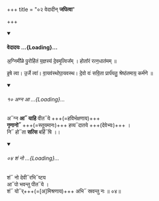 +++
title = "०२ वेदादीन् **जपित्वा**"

+++
<div class="js_include" includetitle="false" newlevelforh1="4" unfilled url="/vedAH/vedAdayaH">
<details open><summary><h4>वेदादयः ...{Loading}...</h4></summary>

अ॒ग्निमी᳚ळे पु॒रोहि॑तं य॒ज्ञस्य॑ दे॒वमृ॒त्विज᳚म् । होता᳚रं रत्न॒धात॑मम् ॥

इ॒षे त्वा। उ॒र्जे त्वा॑। वा॒यव॑स्थोपा॒यवस्थ। दे॒वो वः॑ सवि॒ता प्रार्प॑यतु॒ श्रेष्ठ॑तमाय॒ कर्म॑णे ॥

<div class="js_include" includetitle="false" newlevelforh1="2" unfilled="" url="/vedAH_Rk/shAkalam/saMhitA/vishvAsa-prastutiH/06/016/10_agna_A.md">
<details open><summary><h6>१० अग्न आ ...{Loading}...</h6></summary>

अ᳓ग्न **आ᳓ याहि** वीत᳓ये +++(=हविर्भक्षणाय)+++  
**गृणानो᳓** +++(=स्तूयमानः)+++ हव्य᳓दातये +++(देवेभ्यः)+++ ।  
नि᳓ हो᳓ता **सत्सि** बर्हि᳓षि ।।

</details>
</div>
<div class="js_include" includetitle="true" newlevelforh1="2" unfilled="" url="/vedAH_Rk/shAkalam/saMhitA/vishvAsa-prastutiH/10/009/04_shaM_no.md">
<details open><summary><h6>०४ शं नो ...{Loading}...</h6></summary>

शं᳓ नो देवी᳓रभि᳓ष्टय  
आ᳓पो भवन्तु पीत᳓ये ।  
शं᳓ यो᳓र्+++(=[अ]मिश्रणाय)+++ अभि᳓ स्रवन्तु नः ॥ ०४॥

</details>
</div>
</details>
</div>
